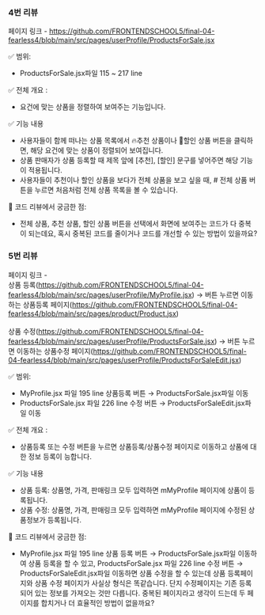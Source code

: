 ### 4번 리뷰<br> 
페이지 링크 - https://github.com/FRONTENDSCHOOL5/final-04-fearless4/blob/main/src/pages/userProfile/ProductsForSale.jsx<br>

✅ 범위: 
- ProductsForSale.jsx파일 115 ~ 217 line

✅ 전체 개요 :
- 요건에 맞는 상품을 정렬하여 보여주는 기능입니다.

✅ 기능 내용
- 사용자들이 함께 떠나는 상품 목록에서 🔥추천 상품이나 🤑할인 상품 버튼을 클릭하면, 해당 요건에 맞는 상품이 정렬되어 보여집니다.
- 상품 판매자가 상품 등록할 때 제목 앞에 [추천], [할인] 문구를 넣어주면 해당 기능이 적용됩니다.
- 사용자들이 추천이나 할인 상품을 보다가 전체 상품을 보고 싶을 때, # 전체 상품 버튼을 누르면 처음처럼 전체 상품 목록을 볼 수 있습니다.


🤔 코드 리뷰에서 궁금한 점: 
- 전체 상품, 추천 상품, 할인 상품 버튼을 선택에서 화면에 보여주는 코드가 다 중복이 되는데요, 혹시 중복된 코드를 줄이거나 코드를 개선할 수 있는 방법이 있을까요?

### 5번 리뷰<br> 
페이지 링크 -<br> 
상품 등록(https://github.com/FRONTENDSCHOOL5/final-04-fearless4/blob/main/src/pages/userProfile/MyProfile.jsx) → 버튼 누르면 이동하는 상품등록 페이지(https://github.com/FRONTENDSCHOOL5/final-04-fearless4/blob/main/src/pages/product/Product.jsx)<br><br>
상품 수정(https://github.com/FRONTENDSCHOOL5/final-04-fearless4/blob/main/src/pages/userProfile/ProductsForSale.jsx) → 버튼 누르면 이동하는 상품수정 페이지(https://github.com/FRONTENDSCHOOL5/final-04-fearless4/blob/main/src/pages/userProfile/ProductsForSaleEdit.jsx)

✅ 범위: 
- MyProfile.jsx 파일 195 line 상품등록 버튼 → ProductsForSale.jsx파일 이동
- ProductsForSale.jsx 파일 226 line 수정 버튼 → ProductsForSaleEdit.jsx파일 이동

✅ 전체 개요 :
- 상품등록 또는 수정 버튼을 누르면 상품등록/상품수정 페이지로 이동하고 상품에 대한 정보 등록이 능합니다.

✅ 기능 내용
- 상품 등록: 상품명, 가격, 판매링크 모두 입력하면 mMyProfile 페이지에 상품이 등록됩니다.
- 상품 수정: 상품명, 가격, 판매링크 모두 입력하면 mMyProfile 페이지에 수정된 상품정보가 등록됩니다.
  
🤔 코드 리뷰에서 궁금한 점: 
- MyProfile.jsx 파일 195 line 상품 등록 버튼 → ProductsForSale.jsx파일 이동하여 상품 등록을 할 수 있고, ProductsForSale.jsx 파일 226 line 수정 버튼 → ProductsForSaleEdit.jsx파일 이동하면 상품 수정을 할 수 있는데 상품 등록페이지와 상품 수정 페이지가 사실상 형식은 똑같습니다. 단지 수정페이지는 기존 등록되어 있는 정보를 가져오는 것만 다릅니다. 중복된 페이지라고 생각이 드는데 두 페이지를 합치거나 더 효율적인 방법이 없을까요? 

